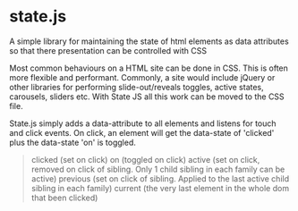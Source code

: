 # state.js
A simple library for maintaining the state of html elements as data attributes so that there presentation can be controlled with CSS

Most common behaviours on a HTML site can be done in CSS. This is often more flexible and performant. Commonly, a site would include jQuery or other libraries for performing slide-out/reveals toggles, active states, carousels, sliders etc. With State JS all this work can be moved to the CSS file. 

State.js simply adds a data-attribute to all elements and listens for touch and click events. On click, an element will get the data-state of 'clicked' plus the data-state 'on' is toggled. 

>clicked (set on click)
>on (toggled on click) 
>active (set on click, removed on click of sibling. Only 1 child sibling in each family can be active)
>previous (set on click of sibling. Applied to the last active child sibling in each family)
>current (the very last element in the whole dom that been clicked) 
